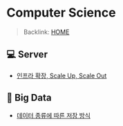 # Computer Science

> Backlink: [HOME](/README.md)

## 💻 Server

- [인프라 확장, Scale Up, Scale Out](./Server/server-expansion.md)


## 🐳 Big Data

- [데이터 종류에 따른 저장 방식](./Big-Data/big-data-1.md)
